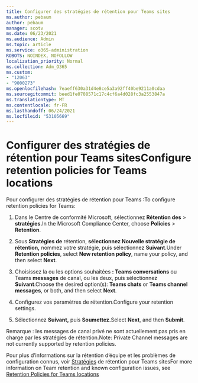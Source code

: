 ```yaml
---
title: Configurer des stratégies de rétention pour Teams sites
ms.author: pebaum
author: pebaum
manager: scotv
ms.date: 06/23/2021
ms.audience: Admin
ms.topic: article
ms.service: o365-administration
ROBOTS: NOINDEX, NOFOLLOW
localization_priority: Normal
ms.collection: Adm_O365
ms.custom:
- "12063"
- "9000273"
ms.openlocfilehash: 7eaeff630a31d4e8ce5a3a92ff40be9211a0cdaa
ms.sourcegitcommit: beed1fe0708571c17c4cf6a4d028fc3a2553847a
ms.translationtype: MT
ms.contentlocale: fr-FR
ms.lasthandoff: 06/24/2021
ms.locfileid: "53105669"
---
```

# <a name="configure-retention-policies-for-teams-locations"></a><span data-ttu-id="9eda6-102">Configurer des stratégies de rétention pour Teams sites</span><span class="sxs-lookup"><span data-stu-id="9eda6-102">Configure retention policies for Teams locations</span></span>

<span data-ttu-id="9eda6-103">Pour configurer des stratégies de rétention pour Teams :</span><span class="sxs-lookup"><span data-stu-id="9eda6-103">To configure retention policies for Teams:</span></span>

1. <span data-ttu-id="9eda6-104">Dans le Centre de conformité Microsoft, sélectionnez **Rétention des**  >  **stratégies.**</span><span class="sxs-lookup"><span data-stu-id="9eda6-104">In the Microsoft Compliance Center, choose **Policies** > **Retention**.</span></span>

1. <span data-ttu-id="9eda6-105">Sous **Stratégies de** rétention, **sélectionnez Nouvelle stratégie de rétention,** nommez votre stratégie, puis sélectionnez **Suivant**.</span><span class="sxs-lookup"><span data-stu-id="9eda6-105">Under **Retention policies**, select **New retention policy**, name your policy, and then select **Next**.</span></span>

1. <span data-ttu-id="9eda6-106">Choisissez la ou les options souhaitées **: Teams conversations** ou Teams **messages** de canal, ou les deux, puis sélectionnez **Suivant**.</span><span class="sxs-lookup"><span data-stu-id="9eda6-106">Choose the desired option(s): **Teams chats** or **Teams channel messages**, or both, and then select **Next**.</span></span>

1. <span data-ttu-id="9eda6-107">Configurez vos paramètres de rétention.</span><span class="sxs-lookup"><span data-stu-id="9eda6-107">Configure your retention settings.</span></span> 

1. <span data-ttu-id="9eda6-108">Sélectionnez **Suivant,** puis **Soumettez.**</span><span class="sxs-lookup"><span data-stu-id="9eda6-108">Select **Next**, and then **Submit**.</span></span>

<span data-ttu-id="9eda6-109">Remarque : les messages de canal privé ne sont actuellement pas pris en charge par les stratégies de rétention.</span><span class="sxs-lookup"><span data-stu-id="9eda6-109">Note: Private Channel messages are not currently supported by retention policies.</span></span>

<span data-ttu-id="9eda6-110">Pour plus d’informations sur la rétention d’équipe et les problèmes de configuration connus, voir [Stratégies](/microsoft-365/compliance/create-retention-policies#retention-policy-for-teams-locations) de rétention pour Teams sites</span><span class="sxs-lookup"><span data-stu-id="9eda6-110">For more information on Team retention and known configuration issues, see [Retention Policies for Teams locations](/microsoft-365/compliance/create-retention-policies#retention-policy-for-teams-locations)</span></span>

